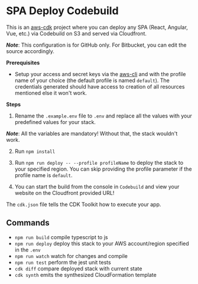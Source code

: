 # SPA Deploy Codebuild

This is an [aws-cdk](https://aws.amazon.com/cdk/) project where you can deploy any SPA (React, Angular, Vue, etc.) via Codebuild on S3 and served via Cloudfront.

**_Note_**: This configuration is for GitHub only. For Bitbucket, you can edit the source accordingly.

**Prerequisites**

- Setup your access and secret keys via the [aws-cli](https://aws.amazon.com/cli/) and with the profile name of your choice (the default profile is named `default`). The credentials generated should have access to creation of all resources mentioned else it won't work.

**Steps**

1. Rename the `.example.env` file to `.env` and replace all the values with your predefined values for your stack.

**_Note_**: All the variables are mandatory! Without that, the stack wouldn't work.

2. Run `npm install`

3. Run `npm run deploy -- --profile profileName` to deploy the stack to your specified region. You can skip providing the profile parameter if the profile name is `default`.

4. You can start the build from the console in `Codebuild` and view your website on the Cloudfront provided URL!

The `cdk.json` file tells the CDK Toolkit how to execute your app.

## Commands

- `npm run build` compile typescript to js
- `npm run deploy` deploy this stack to your AWS account/region specified in the `.env`
- `npm run watch` watch for changes and compile
- `npm run test` perform the jest unit tests
- `cdk diff` compare deployed stack with current state
- `cdk synth` emits the synthesized CloudFormation template
